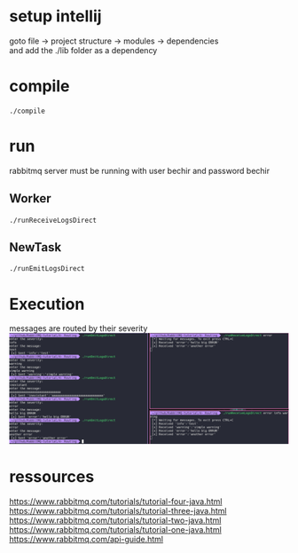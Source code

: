 # setup intellij 
goto file -> project structure -> modules -> dependencies  
and add the ./lib folder as a dependency

# compile

```
./compile
```

# run

rabbitmq server must be running with user bechir and password bechir

## Worker

```
./runReceiveLogsDirect
```

## NewTask

```
./runEmitLogsDirect
```

# Execution
messages are routed by their severity
![execution](./images/exec.png)

# ressources
https://www.rabbitmq.com/tutorials/tutorial-four-java.html  
https://www.rabbitmq.com/tutorials/tutorial-three-java.html  
https://www.rabbitmq.com/tutorials/tutorial-two-java.html  
https://www.rabbitmq.com/tutorials/tutorial-one-java.html  
https://www.rabbitmq.com/api-guide.html


